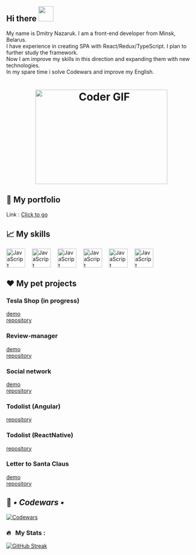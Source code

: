 ## Hi there <img src="https://media.giphy.com/media/hvRJCLFzcasrR4ia7z/giphy.gif" width="40"><br>
My name is Dmitry Nazaruk. I am a front-end developer from Minsk, Belarus. <br/>
I have experience in creating SPA with React/Redux/TypeScript. I plan to further study the framework. <br/>
Now I am improve my skills in this direction and expanding them with new technologies.<br/>
In my spare time i solve Codewars and improve my English.<br/>

<h1 align="center"><img alt="Coder GIF" height=250 width=350 src="https://images.squarespace-cdn.com/content/v1/5769fc401b631bab1addb2ab/1541580611624-TE64QGKRJG8SWAIUS7NS/ke17ZwdGBToddI8pDm48kPoswlzjSVMM-SxOp7CV59BZw-zPPgdn4jUwVcJE1ZvWQUxwkmyExglNqGp0IvTJZamWLI2zvYWH8K3-s_4yszcp2ryTI0HqTOaaUohrI8PI6FXy8c9PWtBlqAVlUS5izpdcIXDZqDYvprRqZ29Pw0o/coding-freak.gif" /></h1>


## 💼 My portfolio 

Link : <a href="https://nazaruk-d.github.io/Portfolio/">Click to go</a>
<br/>

## 📈 My skills 

<img align="left" alt="JavaScript" width="50px" style="padding-right: 15px" src="https://cdn.jsdelivr.net/gh/devicons/devicon/icons/react/react-original.svg"/>
<img align="left" alt="JavaScript" width="50px" style="padding-right: 15px" src="https://cdn.jsdelivr.net/gh/devicons/devicon/icons/typescript/typescript-plain.svg"/>
<img align="left" alt="JavaScript" width="50px" style="padding-right: 15px" src="https://cdn.jsdelivr.net/gh/devicons/devicon/icons/javascript/javascript-plain.svg"/>
<img align="left" alt="JavaScript" width="50px" style="padding-right: 15px" src="https://cdn.jsdelivr.net/gh/devicons/devicon/icons/html5/html5-plain.svg"/>
<img align="left" alt="JavaScript" width="50px" style="padding-right: 15px" src="https://cdn.jsdelivr.net/gh/devicons/devicon/icons/css3/css3-plain.svg"/>
<img align="left" alt="JavaScript" width="50px" style="padding-right: 15px" src="https://cdn.jsdelivr.net/gh/devicons/devicon/icons/github/github-original.svg"/>
<br/>
<br/>
<br/>

## ❤️ My pet projects

### Tesla Shop (in progress)
<a href="https://nazaruk-d.github.io/CarShop/">demo</a>  
<a href="https://github.com/Nazaruk-D/Review-manager">repository</a> 

### Review-manager
<a href="https://review-manager-rust.vercel.app">demo</a>  
<a href="https://github.com/Nazaruk-D/Review-manager">repository</a> 

### Social network
<a href="https://nazaruk-d.github.io/Social-network/">demo</a>  
<a href="https://github.com/Nazaruk-D/Social-network">repository</a>   

### Todolist (Angular)
<a href="https://github.com/Nazaruk-D/ToDoList-Angular">repository</a> 

### Todolist (ReactNative)
<a href="https://github.com/Nazaruk-D/ToDoList-ReactNative">repository</a> 

### Letter to Santa Claus
<a href="https://nazaruk-d.github.io/LetterToSanta/">demo</a>  
<a href="https://github.com/Nazaruk-D/LetterToSanta">repository</a> 


## 🔧 ***• Codewars •***
[![Codewars](https://www.codewars.com/users/Nazaruk-D/badges/large)](https://www.codewars.com/users/Nazaruk-D)

### 🔥 &nbsp; My Stats :
[![GitHub Streak](https://streak-stats.demolab.com?user=Nazaruk-D&theme=blueberry_duo&hide_border=true&border_radius=5.5)](https://git.io/streak-stats)
